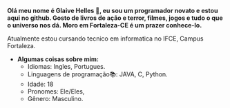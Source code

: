 **Olá meu nome é Glaive Helles :sparkling_heart:, eu sou um programador novato e estou aqui no github. Gosto de livros de ação e terror, filmes, jogos e tudo o que o universo nos dá. Moro em Fortaleza-CE é um prazer conhece-lo.**

Atualmente estou cursando tecnico em informatica no IFCE, Campus Fortaleza.
 
- **Algumas coisas sobre mim:**
  - Idiomas: Ingles, Portugues. 
  - Linguagens de programação📚: JAVA, C, Python.
  - Idade: 18
  - Pronomes: Ele/Eles,
  - Gênero: Masculino. 
